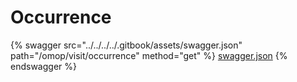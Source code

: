# Occurrence

{% swagger src="../../../../.gitbook/assets/swagger.json" path="/omop/visit/occurrence" method="get" %}
[swagger.json](../../../../.gitbook/assets/swagger.json)
{% endswagger %}
